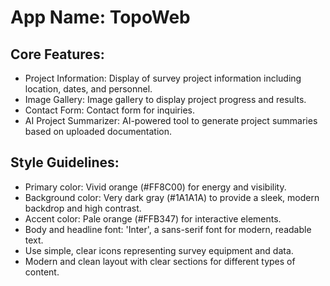 # **App Name**: TopoWeb

## Core Features:

- Project Information: Display of survey project information including location, dates, and personnel.
- Image Gallery: Image gallery to display project progress and results.
- Contact Form: Contact form for inquiries.
- AI Project Summarizer: AI-powered tool to generate project summaries based on uploaded documentation.

## Style Guidelines:

- Primary color: Vivid orange (#FF8C00) for energy and visibility.
- Background color: Very dark gray (#1A1A1A) to provide a sleek, modern backdrop and high contrast.
- Accent color: Pale orange (#FFB347) for interactive elements.
- Body and headline font: 'Inter', a sans-serif font for modern, readable text.
- Use simple, clear icons representing survey equipment and data.
- Modern and clean layout with clear sections for different types of content.